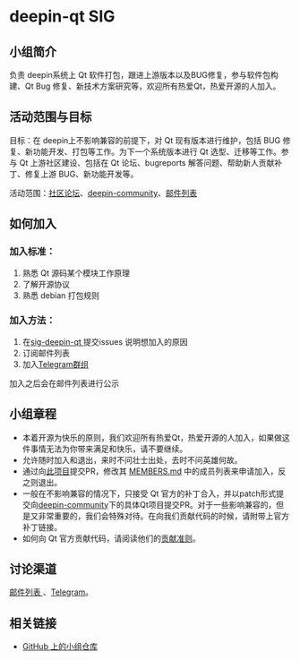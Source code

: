 # deepin-qt SIG

## 小组简介

负责 deepin系统上 Qt 软件打包，跟进上游版本以及BUG修复，参与软件包构建、Qt Bug 修复、新技术方案研究等，欢迎所有热爱Qt，热爱开源的人加入。

## 活动范围与目标

目标：在 deepin上不影响兼容的前提下，对 Qt 现有版本进行维护，包括 BUG 修复、新功能开发、打包等工作。为下一个系统版本进行 Qt 选型、迁移等工作。参与 Qt 上游社区建设、包括在 Qt 论坛、bugreports 解答问题、帮助新人贡献补丁、修复上游 BUG、新功能开发等。

活动范围：[社区论坛](https://bbs.deepin.org/)、[deepin-community](https://github.com/deepin-community/sig-deepin-qt)、[邮件列表](https://www.freelists.org/list/deepin-devel)

## 如何加入

### 加入标准： 

1. 熟悉 Qt 源码某个模块工作原理
2. 了解开源协议
3. 熟悉 debian 打包规则

### 加入方法：

1. 在[sig-deepin-qt ](https://github.com/deepin-community/sig-deepin-qt/issues)提交issues 说明想加入的原因
2. 订阅邮件列表
2. 加入[Telegram群组](https://t.me/deepin_community)

加入之后会在邮件列表进行公示

## 小组章程

* 本着开源为快乐的原则，我们欢迎所有热爱Qt，热爱开源的人加入，如果做这件事情无法为你带来满足和快乐，请不要继续。
* 允许随时加入和退出，来时不问壮士出处，去时不问英雄何故。
* 通过向[此项目](https://github.com/deepin-community/sig-deepin-qt)提交PR，修改其 [MEMBERS.md](https://github.com/deepin-community/sig-deepin-qt/blob/master/MEMBERS.md) 中的成员列表来申请加入，反之则退出。
* 一般在不影响兼容的情况下，只接受 Qt 官方的补丁合入，并以patch形式提交向[deepin-community](https://github.com/deepin-community/sig-deepin-qt)下的具体Qt项目提交PR。对于一些影响兼容的，但是又非常重要的，我们会特殊对待。在向我们贡献代码的时候，请附带上官方补丁链接。
* 如何向 Qt 官方贡献代码，请阅读他们的[贡献准则](https://qt-project-org.herokuapp.com/guidelines)。

## 讨论渠道

[邮件列表 ](https://www.freelists.org/list/deepin-qt)、[Telegram](https://t.me/deepin_community)。

## 相关链接

- [GitHub 上的小组仓库](https://github.com/deepin-community/sig-deepin-qt)
